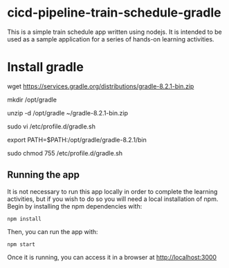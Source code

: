 # cicd-pipeline-train-schedule-gradle

This is a simple train schedule app written using nodejs. It is intended to be used as a sample application for a series of hands-on learning activities.

# Install gradle

wget https://services.gradle.org/distributions/gradle-8.2.1-bin.zip

mkdir /opt/gradle

unzip -d /opt/gradle ~/gradle-8.2.1-bin.zip

sudo vi /etc/profile.d/gradle.sh

export PATH=$PATH:/opt/gradle/gradle-8.2.1/bin

sudo chmod 755 /etc/profile.d/gradle.sh


## Running the app

It is not necessary to run this app locally in order to complete the learning activities, but if you wish to do so you will need a local installation of npm. Begin by installing the npm dependencies with:

    npm install

Then, you can run the app with:

    npm start

Once it is running, you can access it in a browser at [http://localhost:3000](http://localhost:3000)
